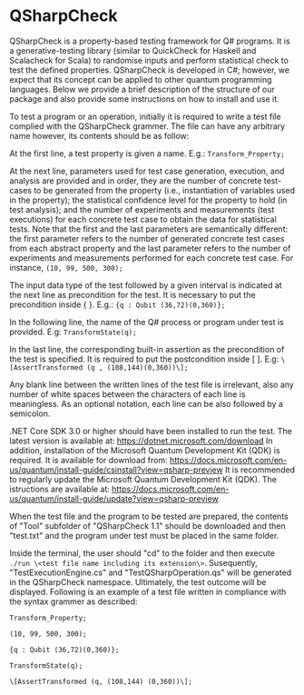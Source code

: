 # QSharpCheck
QSharpCheck is a property-based testing framework for Q# programs.
It is a generative-testing library (similar to QuickCheck for Haskell and Scalacheck for Scala) to randomise inputs and perform statistical check to test the defined properties.
QSharpCheck  is developed in C#;  however, we expect that its concept can be applied to other quantum programming languages.
Below we provide a brief description of the structure of our package and also provide some instructions on how to install and use it.

To test a program or an operation, initially it is required to write a test file complied with the QSharpCheck grammer. The file can have any arbitrary name however, its contents should be as follow:

At the first line, a test property is given a name. E.g.: `Transform_Property;`

At the next line, parameters used for test case generation, execution, and analysis are provided and in order, they are the number of concrete test-cases to be generated from the property (i.e., instantiation of variables used in the property); the statistical confidence level for the property to hold (in test analysis); and the number of experiments and measurements (test executions) for each concrete test case to obtain the data for statistical tests. Note that the first and the last parameters are semantically different: the first parameter refers to the number of generated concrete test cases from each abstract property and the last parameter refers to the number of experiments and measurements performed for each concrete test case. For instance, `(10, 99, 500, 300);`

The input data type of the test followed by a given interval is indicated at the next line as precondition for the test. It is necessary to put the precondition inside { }. E.g.: `{q : Qubit (36,72)(0,360)};`

In the following line, the name of the Q# process or program under test is provided. E.g: `TransformState(q);`

In the last line, the corresponding built-in assertion as the precondition of the test is specified. It is required to put the postcondition inside \[ \]. E.g: `\[AssertTransformed (q , (108,144)(0,360))\];`

Any blank line between the written lines of the test file is irrelevant, also any number of white spaces between the characters of each line is meaningless. As an optional notation, each line can be also followed by a semicolon.

.NET Core SDK 3.0 or higher should have been installed to run the test. The latest version is available at: https://dotnet.microsoft.com/download
In addition, installation of the Microsoft Quantum Development Kit (QDK) is required. It is available for download from: https://docs.microsoft.com/en-us/quantum/install-guide/csinstall?view=qsharp-preview
It is recommended to regularly update the Microsoft Quantum Development Kit (QDK). The istructions are available at: https://docs.microsoft.com/en-us/quantum/install-guide/update?view=qsharp-preview

When the test file and the program to be tested are prepared, the contents of "Tool" subfolder of "QSharpCheck 1.1" should be downloaded and then "test.txt" and the program under test must be placed in the same folder.

Inside the terminal, the user should "cd" to the folder and then execute `./run \<test file name including its extension\>`. Susequently, "TestExecutionEngine.cs" and "TestQSharpOperation.qs" will be generated in the QSharpCheck namespace. Ultimately, the test outcome will be displayed. Following is an example of a test file written in compliance with the syntax grammer as described:
```
Transform_Property;

(10, 99, 500, 300);

{q : Qubit (36,72)(0,360)};

TransformState(q);

\[AssertTransformed (q, (108,144) (0,360))\];
```
